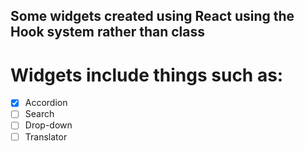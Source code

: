 ## Some widgets created using React using the Hook system rather than class
# Widgets include things such as: 
* [x] Accordion
* [ ] Search
* [ ] Drop-down
* [ ] Translator
